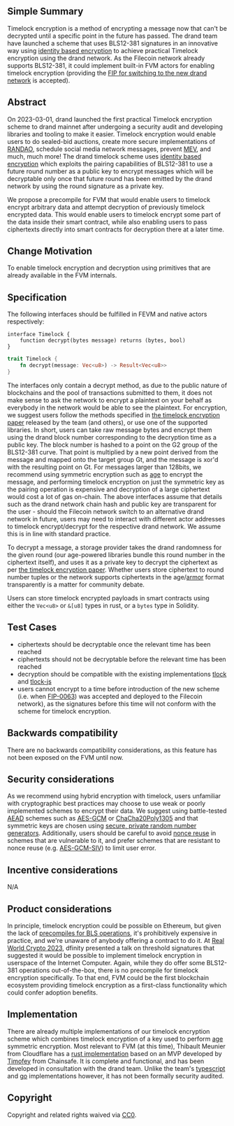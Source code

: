 ## Simple Summary
Timelock encryption is a method of encrypting a message now that can't be decrypted until a specific point in the future has passed. The drand team have launched a scheme that uses BLS12-381 signatures in an innovative way using [identity based encryption](https://crypto.stanford.edu/~dabo/papers/bfibe.pdf) to achieve practical Timelock encryption using the drand network.
As the Filecoin network already supports BLS12-381, it could implement built-in FVM actors for enabling timelock encryption (providing the [FIP for switching to the new drand network](../FIPS/fip-0063.md) is accepted).


## Abstract
On 2023-03-01, drand launched the first practical Timelock encryption scheme to drand mainnet after undergoing a security audit and developing libraries and tooling to make it easier.
Timelock encryption would enable users to do sealed-bid auctions, create more secure implementations of [RANDAO](https://github.com/randao/randao), schedule social media network messages, prevent [MEV](https://coinmarketcap.com/alexandria/glossary/miner-extractable-value-mev), and much, much more!
The drand timelock scheme uses [identity based encryption](https://crypto.stanford.edu/~dabo/papers/bfibe.pdf) which exploits the pairing capabilities of BLS12-381 to use a future round number as a public key to encrypt messages which will be decryptable only once that future round has been emitted by the drand network by using the round signature as a private key.

We propose a precompile for FVM that would enable users to timelock encrypt arbitrary data and attempt decryption of previously timelock encrypted data. This would enable users to timelock encrypt some part of the data inside their smart contract, while also enabling users to pass ciphertexts directly into smart contracts for decryption there at a later time. 

## Change Motivation
To enable timelock encryption and decryption using primitives that are already available in the FVM internals.

## Specification

The following interfaces should be fulfilled in FEVM and native actors respectively:

```solidity
interface Timelock {
    function decrypt(bytes message) returns (bytes, bool)
}
```

```rust
trait Timelock {
    fn decrypt(message: Vec<u8>) -> Result<Vec<u8>>
}
```

The interfaces only contain a decrypt method, as due to the public nature of blockchains and the pool of transactions submitted to them, it does not make sense to ask the network to encrypt a plaintext on your behalf as everybody in the network would be able to see the plaintext. For encryption, we suggest users follow the methods specified in [the timelock encryption paper](https://eprint.iacr.org/2023/189.pdf) released by the team (and others), or use one of the supported libraries. 
In short, users can take raw message bytes and encrypt them using the drand block number corresponding to the decryption time as a public key. The block number is hashed to a point on the G2 group of the BLS12-381 curve. That point is multiplied by a new point derived from the message and mapped onto the target group Gt, and the message is xor'd with the resulting point on Gt. 
For messages larger than 128bits, we recommend using symmetric encryption such as [age](https://age-encryption.org/) to encrypt the message, and performing timelock encryption on just the symmetric key as the pairing operation is expensive and decryption of a large ciphertext would cost a lot of gas on-chain.
The above interfaces assume that details such as the drand network chain hash and public key are transparent for the user - should the Filecoin network switch to an alternative drand network in future, users may need to interact with different actor addresses to timelock encrypt/decrypt for the respective drand network. We assume this is in line with standard practice.

To decrypt a message, a storage provider takes the drand randomness for the given round (our age-powered libraries bundle this round number in the ciphertext itself), and uses it as a private key to decrypt the ciphertext as per [the timelock encryption paper](https://eprint.iacr.org/2023/189.pdf).
Whether users store ciphertext to round number tuples or the network supports ciphertexts in the age/[armor](https://datatracker.ietf.org/doc/html/rfc4880#section-6.2) format transparently is a matter for community debate.

Users can store timelock encrypted payloads in smart contracts using either the `Vec<u8>` or `&[u8]` types in rust, or a `bytes` type in Solidity.

## Test Cases

- ciphertexts should be decryptable once the relevant time has been reached
- ciphertexts should not be decryptable before the relevant time has been reached
- decryption should be compatible with the existing implementations [tlock](https://github.com/drand/tlock) and [tlock-js](https://github.com/drand/tlock-js)
- users cannot encrypt to a time before introduction of the new scheme (i.e. when [FIP-0063](../FIPS/fip-0063.md)) was accepted and deployed to the Filecoin network), as the signatures before this time will not conform with the scheme for timelock encryption.

## Backwards compatibility

There are no backwards compatibility considerations, as this feature has not been exposed on the FVM until now.

## Security considerations

As we recommend using hybrid encryption with timelock, users unfamiliar with cryptographic best practices may choose to use weak or poorly implemented schemes to encrypt their data. We suggest using battle-tested [AEAD](https://en.wikipedia.org/wiki/Authenticated_encryption) schemes such as [AES-GCM](https://www.rfc-editor.org/rfc/rfc7714) or [ChaCha20Poly1305](https://www.rfc-editor.org/rfc/rfc7539) and that symmetric keys are chosen using [secure, private random number generators](https://datatracker.ietf.org/doc/html/rfc4086#section-7.2.2). Additionally, users should be careful to avoid [nonce reuse](https://cwe.mitre.org/data/definitions/323.html) in schemes that are vulnerable to it, and prefer schemes that are resistant to nonce reuse (e.g. [AES-GCM-SIV](https://en.wikipedia.org/wiki/AES-GCM-SIV)) to limit user error.

## Incentive considerations

N/A

## Product considerations

In principle, timelock encryption could be possible on Ethereum, but given the lack of [precompiles for BLS operations](https://eips.ethereum.org/EIPS/eip-2537), it's prohibitively expensive in practice, and we're unaware of anybody offering a contract to do it.
At [Real World Crypto 2023](https://rwc.iacr.org), dfinity presented a talk on threshold signatures that suggested it would be possible to implement timelock encryption in userspace of the Internet Computer. Again, while they do offer some BLS12-381 operations out-of-the-box, there is no precompile for timelock encryption specifically.
To that end, FVM could be the first blockchain ecosystem providing timelock encryption as a first-class functionality which could confer adoption benefits.


## Implementation

There are already multiple implementations of our timelock encryption scheme which combines timelock encryption of a key used to perform [age](https://github.com/FiloSottile/age) symmetric encryption. Most relevant to FVM (at this time), Thibault Meunier from Cloudflare has a [rust implementation](https://github.com/thibmeu/tlock-rs) based on an MVP developed by [Timofey](https://github.com/timoftime/tlock-rs) from Chainsafe. It is complete and functional, and has been developed in consultation with the drand team. Unlike the team's [typescript](https://github.com/drand/tlock-js) and [go](https://github.com/drand/tlock) implementations however, it has not been formally security audited.

## Copyright

Copyright and related rights waived via
[CC0](https://creativecommons.org/publicdomain/zero/1.0/).
